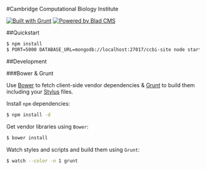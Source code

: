 #Cambridge Computational Biology Institute

[![Built with Grunt](https://cdn.gruntjs.com/builtwith.png)](http://gruntjs.com/) [![Powered by Blad CMS](http://intermine.github.io/CDN/img/blad/80x15.gif)](https://github.com/radekstepan/blad)

##Quickstart

```bash
$ npm install
$ PORT=5000 DATABASE_URL=mongodb://localhost:27017/ccbi-site node start.js
```

##Development

###Bower & Grunt

Use [Bower](http://bower.io/) to fetch client-side vendor dependencies & [Grunt](http://gruntjs.com/) to build them including your [Stylus](http://learnboost.github.io/stylus/) files.

Install `npm` dependencies:

```bash
$ npm install -d
```

Get vendor libraries using `Bower`:

```bash
$ bower install
```

Watch styles and scripts and build them using `Grunt`:

```bash
$ watch --color -n 1 grunt
```